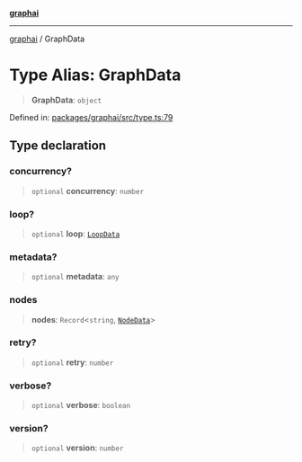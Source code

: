 [**graphai**](../README.md)

***

[graphai](../globals.md) / GraphData

# Type Alias: GraphData

> **GraphData**: `object`

Defined in: [packages/graphai/src/type.ts:79](https://github.com/kawamataryo/graphai/blob/d1a2c5ee2f62deae7af78fb66f65face3cfa29fb/packages/graphai/src/type.ts#L79)

## Type declaration

### concurrency?

> `optional` **concurrency**: `number`

### loop?

> `optional` **loop**: [`LoopData`](LoopData.md)

### metadata?

> `optional` **metadata**: `any`

### nodes

> **nodes**: `Record`\<`string`, [`NodeData`](NodeData.md)\>

### retry?

> `optional` **retry**: `number`

### verbose?

> `optional` **verbose**: `boolean`

### version?

> `optional` **version**: `number`
